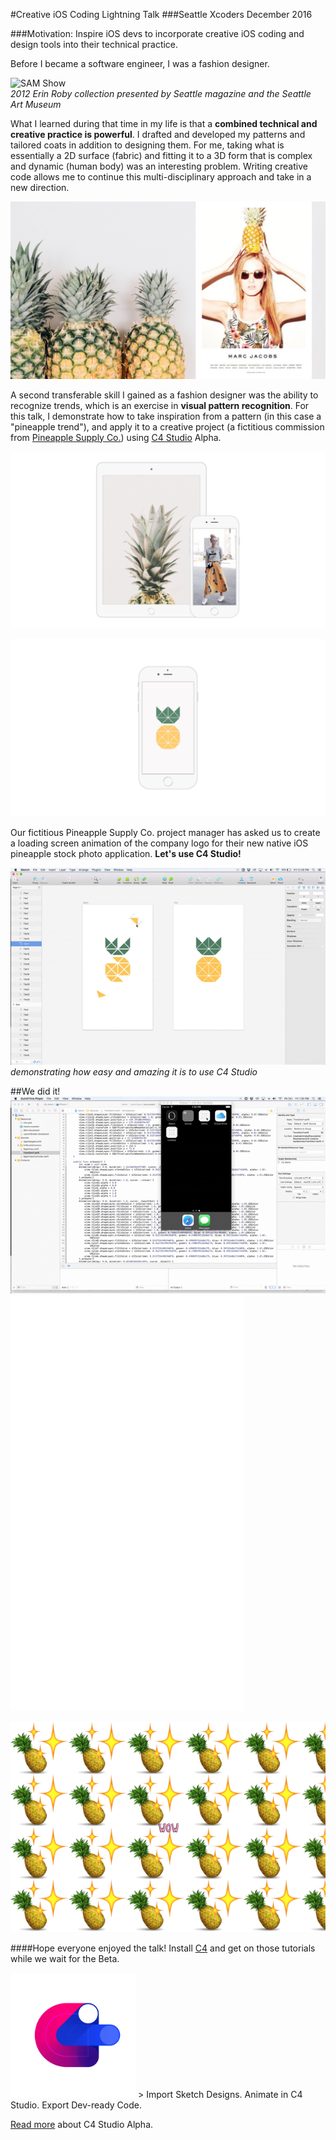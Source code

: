 #Creative iOS Coding Lightning Talk
###Seattle Xcoders December 2016

###Motivation: Inspire iOS devs to incorporate creative iOS coding and design tools into their technical practice.

Before I became a software engineer, I was a fashion designer.  

![SAM Show](https://github.com/erinroby/c4-creative-ios/blob/master/images/Fashion.gif "Fashion Show")  
_2012 Erin Roby collection presented by Seattle magazine and the Seattle Art Museum_  

What I learned during that time in my life is that a **combined technical and creative practice is powerful**. I drafted and developed my patterns and tailored coats in addition to designing them. For me, taking what is essentially a 2D surface (fabric) and fitting it to a 3D form that is complex and dynamic (human body) was an interesting problem. Writing creative code allows me to continue this multi-disciplinary approach and take in a new direction.    

![Fashion](https://github.com/erinroby/c4-creative-ios/blob/master/images/XCodersSlides.03.jpeg "Fashion")  

A second transferable skill I gained as a fashion designer was the ability to recognize trends, which is an exercise in **visual pattern recognition**. For this talk, I demonstrate how to take inspiration from a pattern (in this case a "pineapple trend"), and apply it to a creative project (a fictitious commission from [Pineapple Supply Co.](http://pineapples.io/)) using [C4 Studio](http://c4studio.co/) Alpha.

![iOS Connections](https://github.com/erinroby/c4-creative-ios/blob/master/images/XCodersSlides.06.jpeg "iOS Pineapple")

![Pineapple Supply Co. Mockup](https://github.com/erinroby/c4-creative-ios/blob/master/images/XCodersSlides.09.jpeg "Pineapple Supply Company Mockup")  

Our fictitious Pineapple Supply Co. project manager has asked us to create a loading screen animation of the company logo for their new native iOS pineapple stock photo application. **Let's use C4 Studio!**

![Pineapple Animation Demo](https://github.com/erinroby/c4-creative-ios/blob/master/images/Demo.gif "Pineapple Animation Demo")  
_demonstrating how easy and amazing it is to use C4 Studio_  

##We did it!
![Pineapple Animation](https://github.com/erinroby/c4-creative-ios/blob/master/images/Simulator.gif "Pineapple Animation")
![Pineapple Animation Two](https://github.com/erinroby/c4-creative-ios/blob/master/images/Pineapple.gif "Pineapple Animation")  

![Pineapple Wow](https://github.com/erinroby/c4-creative-ios/blob/master/images/Wow.gif "wow Animation")

####Hope everyone enjoyed the talk! Install [C4](http://www.c4ios.com/) and get on those tutorials while we wait for the Beta.

<img src="https://github.com/erinroby/c4-creative-ios/blob/master/images/C4SLogo.png" width="200">  
> Import Sketch Designs. Animate in C4 Studio. Export Dev-ready Code.

[Read more](https://blog.prototypr.io/c4-studio-alpha-release-5beb24e2ecbb#.doere7o2e) about C4 Studio Alpha.
